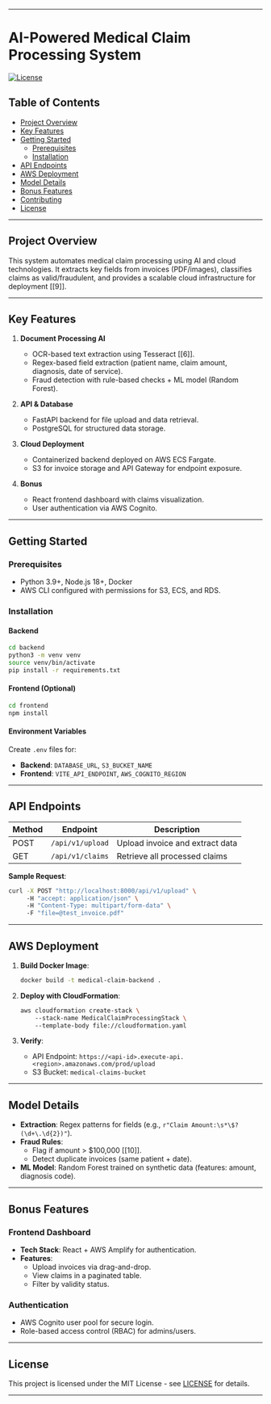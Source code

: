 
---

# AI-Powered Medical Claim Processing System  
[![License](https://img.shields.io/badge/license-MIT-blue)](LICENSE)  

## Table of Contents  
- [Project Overview](#project-overview)  
- [Key Features](#key-features)  
- [Getting Started](#getting-started)  
  - [Prerequisites](#prerequisites)  
  - [Installation](#installation)  
- [API Endpoints](#api-endpoints)  
- [AWS Deployment](#aws-deployment)  
- [Model Details](#model-details)  
- [Bonus Features](#bonus-features)  
- [Contributing](#contributing)  
- [License](#license)  

---

## Project Overview  
This system automates medical claim processing using AI and cloud technologies. It extracts key fields from invoices (PDF/images), classifies claims as valid/fraudulent, and provides a scalable cloud infrastructure for deployment [[9]].  

---

## Key Features  
1. **Document Processing AI**  
   - OCR-based text extraction using Tesseract [[6]].  
   - Regex-based field extraction (patient name, claim amount, diagnosis, date of service).  
   - Fraud detection with rule-based checks + ML model (Random Forest).  

2. **API & Database**  
   - FastAPI backend for file upload and data retrieval.  
   - PostgreSQL for structured data storage.  

3. **Cloud Deployment**  
   - Containerized backend deployed on AWS ECS Fargate.  
   - S3 for invoice storage and API Gateway for endpoint exposure.  

4. **Bonus**  
   - React frontend dashboard with claims visualization.  
   - User authentication via AWS Cognito.  

---

## Getting Started  
### Prerequisites  
- Python 3.9+, Node.js 18+, Docker  
- AWS CLI configured with permissions for S3, ECS, and RDS.  

### Installation  
#### Backend  
```bash  
cd backend  
python3 -m venv venv  
source venv/bin/activate  
pip install -r requirements.txt  
```  

#### Frontend (Optional)  
```bash  
cd frontend  
npm install  
```  

#### Environment Variables  
Create `.env` files for:  
- **Backend**: `DATABASE_URL`, `S3_BUCKET_NAME`  
- **Frontend**: `VITE_API_ENDPOINT`, `AWS_COGNITO_REGION`  

---

## API Endpoints  
| Method | Endpoint          | Description                          |  
|--------|-------------------|--------------------------------------|  
| POST   | `/api/v1/upload`  | Upload invoice and extract data      |  
| GET    | `/api/v1/claims`  | Retrieve all processed claims        |  

**Sample Request**:  
```bash  
curl -X POST "http://localhost:8000/api/v1/upload" \  
     -H "accept: application/json" \  
     -H "Content-Type: multipart/form-data" \  
     -F "file=@test_invoice.pdf"  
```  

---

## AWS Deployment  
1. **Build Docker Image**:  
   ```bash  
   docker build -t medical-claim-backend .  
   ```  

2. **Deploy with CloudFormation**:  
   ```bash  
   aws cloudformation create-stack \  
       --stack-name MedicalClaimProcessingStack \  
       --template-body file://cloudformation.yaml  
   ```  

3. **Verify**:  
   - API Endpoint: `https://<api-id>.execute-api.<region>.amazonaws.com/prod/upload`  
   - S3 Bucket: `medical-claims-bucket`  

---

## Model Details  
- **Extraction**: Regex patterns for fields (e.g., `r"Claim Amount:\s*\$?(\d+\.\d{2})"`).  
- **Fraud Rules**:  
  - Flag if amount > $100,000 [[10]].  
  - Detect duplicate invoices (same patient + date).  
- **ML Model**: Random Forest trained on synthetic data (features: amount, diagnosis code).  

---

## Bonus Features  
### Frontend Dashboard  
- **Tech Stack**: React + AWS Amplify for authentication.  
- **Features**:  
  - Upload invoices via drag-and-drop.  
  - View claims in a paginated table.  
  - Filter by validity status.  

### Authentication  
- AWS Cognito user pool for secure login.  
- Role-based access control (RBAC) for admins/users.  

---

## License  
This project is licensed under the MIT License - see [LICENSE](LICENSE) for details.  

---
